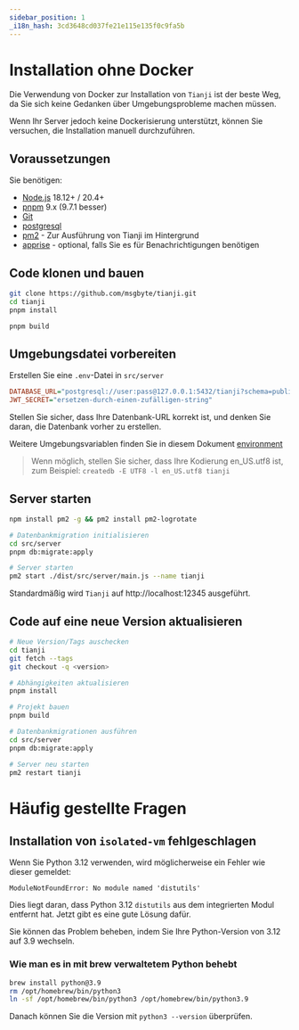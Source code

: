```yaml
---
sidebar_position: 1
_i18n_hash: 3cd3648cd037fe21e115e135f0c9fa5b
---
```

# Installation ohne Docker

Die Verwendung von Docker zur Installation von `Tianji` ist der beste Weg, da Sie sich keine Gedanken über Umgebungsprobleme machen müssen.

Wenn Ihr Server jedoch keine Dockerisierung unterstützt, können Sie versuchen, die Installation manuell durchzuführen.

## Voraussetzungen

Sie benötigen:

- [Node.js](https://nodejs.org/en/download/) 18.12+ / 20.4+
- [pnpm](https://pnpm.io/) 9.x (9.7.1 besser)
- [Git](https://git-scm.com/downloads)
- [postgresql](https://www.postgresql.org/)
- [pm2](https://pm2.keymetrics.io/) - Zur Ausführung von Tianji im Hintergrund
- [apprise](https://github.com/caronc/apprise) - optional, falls Sie es für Benachrichtigungen benötigen

## Code klonen und bauen

```bash
git clone https://github.com/msgbyte/tianji.git
cd tianji
pnpm install

pnpm build
```

## Umgebungsdatei vorbereiten

Erstellen Sie eine `.env`-Datei in `src/server`

```ini
DATABASE_URL="postgresql://user:pass@127.0.0.1:5432/tianji?schema=public"
JWT_SECRET="ersetzen-durch-einen-zufälligen-string"
```

Stellen Sie sicher, dass Ihre Datenbank-URL korrekt ist, und denken Sie daran, die Datenbank vorher zu erstellen.

Weitere Umgebungsvariablen finden Sie in diesem Dokument [environment](../environment.md)

> Wenn möglich, stellen Sie sicher, dass Ihre Kodierung en_US.utf8 ist, zum Beispiel: `createdb -E UTF8 -l en_US.utf8 tianji`

## Server starten

```bash
npm install pm2 -g && pm2 install pm2-logrotate

# Datenbankmigration initialisieren
cd src/server
pnpm db:migrate:apply

# Server starten
pm2 start ./dist/src/server/main.js --name tianji
```

Standardmäßig wird `Tianji` auf http://localhost:12345 ausgeführt.

## Code auf eine neue Version aktualisieren

```bash
# Neue Version/Tags auschecken
cd tianji
git fetch --tags
git checkout -q <version>

# Abhängigkeiten aktualisieren
pnpm install

# Projekt bauen
pnpm build

# Datenbankmigrationen ausführen
cd src/server
pnpm db:migrate:apply

# Server neu starten
pm2 restart tianji
```

# Häufig gestellte Fragen

## Installation von `isolated-vm` fehlgeschlagen

Wenn Sie Python 3.12 verwenden, wird möglicherweise ein Fehler wie dieser gemeldet:

```
ModuleNotFoundError: No module named 'distutils'
```

Dies liegt daran, dass Python 3.12 `distutils` aus dem integrierten Modul entfernt hat. Jetzt gibt es eine gute Lösung dafür.

Sie können das Problem beheben, indem Sie Ihre Python-Version von 3.12 auf 3.9 wechseln.

### Wie man es in mit brew verwaltetem Python behebt

```bash
brew install python@3.9
rm /opt/homebrew/bin/python3
ln -sf /opt/homebrew/bin/python3 /opt/homebrew/bin/python3.9
```

Danach können Sie die Version mit `python3 --version` überprüfen.

